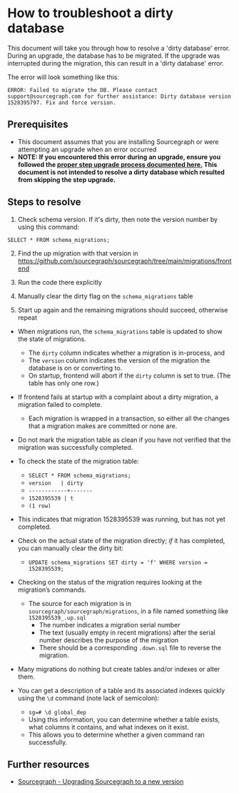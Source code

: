 # How to troubleshoot a dirty database

This document will take you through how to resolve a 'dirty database' error. During an upgrade, the database has to be migrated. If the upgrade was interrupted during the migration, this can result in a 'dirty database' error.

The error will look something like this:

```
ERROR: Failed to migrate the DB. Please contact support@sourcegraph.com for further assistance: Dirty database version 1528395797. Fix and force version.
```

## Prerequisites

* This document assumes that you are installing Sourcegraph or were attempting an upgrade when an error occurred
* **NOTE: If you encountered this error during an upgrade, ensure you followed the [proper step upgrade process documented here.](https://docs.sourcegraph.com/admin/updates) This document is not intended to resolve a dirty database which resulted from skipping the step upgrade.**

## Steps to resolve

1. Check schema version. If it's dirty, then note the version number by using this command:

`SELECT * FROM schema_migrations;`

2. Find the up migration with that version in https://github.com/sourcegraph/sourcegraph/tree/main/migrations/frontend

3. Run the code there explicitly
4. Manually clear the dirty flag on the `schema_migrations` table
5. Start up again and the remaining migrations should succeed, otherwise repeat

* When migrations run, the `schema_migrations` table is updated to show the state of migrations.
  * The `dirty` column indicates whether a migration is in-process, and
  * The `version` column indicates the version of the migration the database is on or converting to.
  * On startup, frontend will abort if the `dirty` column is set to true. (The table has only one row.)
* If frontend fails at startup with a complaint about a dirty migration, a migration failed to complete.
  * Each migration is wrapped in a transaction, so either all the changes that a migration makes are committed or none are.
* Do not mark the migration table as clean if you have not verified that the migration was successfully completed.
* To check the state of the migration table:
  * `SELECT * FROM schema_migrations;`
  * `version   | dirty`
  * `------------+-------`
  * `1528395539 | t`
  * `(1 row)`

* This indicates that migration 1528395539 was running, but has not yet completed.
* Check on the actual state of the migration directly; *if* it has completed, you can manually clear the dirty bit:
  * `UPDATE schema_migrations SET dirty = 'f' WHERE version = 1528395539;`
* Checking on the status of the migration requires looking at the migration’s commands.
  * The source for each migration is in `sourcegraph/sourcegraph/migrations`, in a file named something like `1528395539_.up.sql`
    * The number indicates a migration serial number
    * The text (usually empty in recent migrations) after the serial number describes the purpose of the migration
    * There should be a corresponding `.down.sql` file to reverse the migration.
* Many migrations do nothing but create tables and/or indexes or alter them.
* You can get a description of a table and its associated indexes quickly using the `\d` command (note lack of semicolon):
  * `sg=# \d global_dep`
  * Using this information, you can determine whether a table exists, what columns it contains, and what indexes on it exist.
  * This allows you to determine whether a given command ran successfully.

## Further resources

* [Sourcegraph - Upgrading Sourcegraph to a new version](https://docs.sourcegraph.com/admin/updates)
